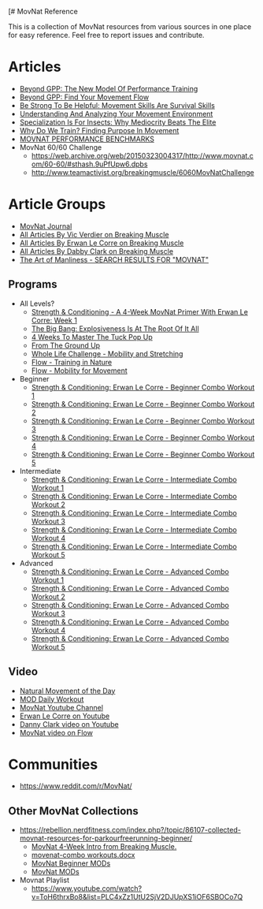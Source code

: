 [# MovNat Reference

This is a collection of MovNat resources from various sources in one place for easy reference. Feel free to report issues and contribute.


# Articles

* [Beyond GPP: The New Model Of Performance Training](https://breakingmuscle.com/learn/beyond-gpp-the-new-model-of-performance-training)
* [Beyond GPP: Find Your Movement Flow](https://breakingmuscle.com/learn/beyond-gpp-find-your-movement-flow)
* [Be Strong To Be Helpful: Movement Skills Are Survival Skills](https://breakingmuscle.com/learn/be-strong-to-be-helpful-movement-skills-are-survival-skills)
* [Understanding And Analyzing Your Movement Environment](https://breakingmuscle.com/learn/understanding-and-analyzing-your-movement-environment)
* [Specialization Is For Insects: Why Mediocrity Beats The Elite](https://breakingmuscle.com/learn/specialization-is-for-insects-why-mediocrity-beats-the-elite)
* [Why Do We Train? Finding Purpose In Movement](https://breakingmuscle.com/learn/why-do-we-train-finding-purpose-in-movement)
* [MOVNAT PERFORMANCE BENCHMARKS](https://www.movnat.com/performance-benchmarks/)
* MovNat 60/60 Challenge
  * https://web.archive.org/web/20150323004317/http://www.movnat.com/60-60/#sthash.9uPfUpw6.dpbs
  * http://www.teamactivist.org/breakingmuscle/6060MovNatChallenge

# Article Groups

* [MovNat Journal](https://www.movnat.com/our-journal/)
* [All Articles By Vic Verdier on Breaking Muscle](https://breakingmuscle.com/coaches/vic-verdier)
* [All Articles By Erwan Le Corre on Breaking Muscle](https://breakingmuscle.com/coaches/erwan-le-corre)
* [All Articles By Dabby Clark on Breaking Muscle](https://breakingmuscle.com/coaches/danny-clark)
* [The Art of Manliness - SEARCH RESULTS FOR "MOVNAT"](http://www.artofmanliness.com/?s=movnat)

## Programs

* All Levels?
  * [Strength & Conditioning - A 4-Week MovNat Primer With Erwan Le Corre: Week 1](https://breakingmuscle.com/train/strength-conditioning-a-4-week-movnat-primer-with-erwan-le-corre-week-1)
  * [The Big Bang: Explosiveness Is At The Root Of It All](https://breakingmuscle.com/learn/the-big-bang-explosiveness-is-at-the-root-of-it-all)
  * [4 Weeks To Master The Tuck Pop Up](https://breakingmuscle.com/learn/4-weeks-to-master-the-tuck-pop-up)
  * [From The Ground Up](https://www.movnat.com/category/our-journal/from-the-ground-up/)
  * [Whole Life Challenge - Mobility and Stretching](https://www.youtube.com/playlist?list=PLkUBgg0MjjwcrKBLEGxlE-hTIYnnFkdIe)
  * [Flow - Training in Nature](https://www.youtube.com/playlist?list=PLy25Fo4sezXMH7oU4V4JND6ufmur4GY5I)
  * [Flow - Mobility for Movement](https://www.youtube.com/playlist?list=PLy25Fo4sezXMXprCspl_m0iqqYx2MyPZl)
* Beginner
  * [Strength & Conditioning: Erwan Le Corre - Beginner Combo Workout 1](https://breakingmuscle.com/train/strength-conditioning-erwan-le-corre-beginner-combo-workout-1)
  * [Strength & Conditioning: Erwan Le Corre - Beginner Combo Workout 2](https://breakingmuscle.com/train/strength-conditioning-erwan-le-corre-beginner-combo-workout-2)
  * [Strength & Conditioning: Erwan Le Corre - Beginner Combo Workout 3](https://breakingmuscle.com/train/strength-conditioning-erwan-le-corre-beginner-combo-workout-3)
  * [Strength & Conditioning: Erwan Le Corre - Beginner Combo Workout 4](https://breakingmuscle.com/train/strength-conditioning-erwan-le-corre-beginner-combo-workout-4)
  * [Strength & Conditioning: Erwan Le Corre - Beginner Combo Workout 5](https://breakingmuscle.com/train/strength-conditioning-erwan-le-corre-beginner-combo-workout-5)
* Intermediate
  * [Strength & Conditioning: Erwan Le Corre - Intermediate Combo Workout 1](https://breakingmuscle.com/train/strength-conditioning-erwan-le-corre-intermediate-combo-workout-1)
  * [Strength & Conditioning: Erwan Le Corre - Intermediate Combo Workout 2](https://breakingmuscle.com/train/strength-conditioning-erwan-le-corre-intermediate-combo-workout-2)
  * [Strength & Conditioning: Erwan Le Corre - Intermediate Combo Workout 3](https://breakingmuscle.com/train/strength-conditioning-erwan-le-corre-intermediate-combo-workout-3)
  * [Strength & Conditioning: Erwan Le Corre - Intermediate Combo Workout 4](https://breakingmuscle.com/train/strength-conditioning-erwan-le-corre-intermediate-combo-workout-4)
  * [Strength & Conditioning: Erwan Le Corre - Intermediate Combo Workout 5](https://breakingmuscle.com/train/strength-conditioning-erwan-le-corre-intermediate-combo-workout-5)
* Advanced
  * [Strength & Conditioning: Erwan Le Corre - Advanced Combo Workout 1](https://breakingmuscle.com/train/strength-conditioning-erwan-le-corre-advanced-combo-workout-1)
  * [Strength & Conditioning: Erwan Le Corre - Advanced Combo Workout 2](https://breakingmuscle.com/train/strength-conditioning-erwan-le-corre-advanced-combo-workout-2)
  * [Strength & Conditioning: Erwan Le Corre - Advanced Combo Workout 3](https://breakingmuscle.com/train/strength-conditioning-erwan-le-corre-advanced-combo-workout-30)
  * [Strength & Conditioning: Erwan Le Corre - Advanced Combo Workout 4](https://breakingmuscle.com/train/strength-conditioning-erwan-le-corre-advanced-combo-workout-4)
  * [Strength & Conditioning: Erwan Le Corre - Advanced Combo Workout 5](https://breakingmuscle.com/train/strength-conditioning-erwan-le-corre-advanced-combo-workout-5)


## Video

* [Natural Movement of the Day](https://www.youtube.com/watch?v=9fzeINY9zUo&list=PLqRZayLvW8k5JGXg_aQr3sm-6PAkaBcFg)
* [MOD Daily Workout](https://www.youtube.com/watch?v=Z3GGSgEO-0M&index=50&list=PLC5sbdn5ESCSKU66Fbp6stQFPLaNQ8rib)
* [MovNat Youtube Channel](https://www.youtube.com/user/MovNat)
* [Erwan Le Corre on Youtube](https://www.youtube.com/results?search_query=Erwan+Le+Corre)
* [Danny Clark video on Youtube](https://www.youtube.com/results?search_query=Danny++clark+movnat)
* [MovNat video on Flow](https://www.youtube.com/user/flow/search?query=movnat)


# Communities

* https://www.reddit.com/r/MovNat/

## Other MovNat Collections

* https://rebellion.nerdfitness.com/index.php?/topic/86107-collected-movnat-resources-for-parkourfreerunning-beginner/
  * [MovNat 4-Week Intro from Breaking Muscle.](https://docs.google.com/document/d/1LHHA8UNcEZMxWzHkU-clXaUTP8-OZ_sYP3T6rVOQi48/pub)
  * [movenat-combo workouts.docx](https://docs.google.com/document/d/1nkhDZWs5EAPgwE5u7fLNenjBafdt5e6OcnTnq-J1b0M/pub) 
  * [MovNat Beginner MODs](https://docs.google.com/document/d/1J9WXjBxa9BklV_fi-eu1GebfLWkRY-KI7RWTB6HpbgU/pub)
  * [MovNat MODs](https://docs.google.com/document/d/1THOWzXFWD_1SGD5GMjVTjEIj_3bpNUx22tbRT75O__w/pub)
* Movnat Playlist
  * https://www.youtube.com/watch?v=ToH6thrxBo8&list=PLC4xZz1UtU2SjV2DJUpXS1iOF6SBOCo7Q

